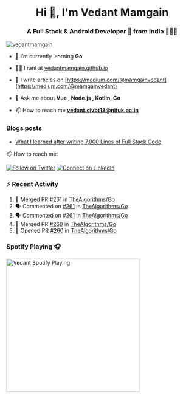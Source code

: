 <h1 align="center">Hi 👋, I'm Vedant Mamgain</h1>
<h3 align="center">A Full Stack & Android Developer 🚀 from India 👨🏽‍💻</h3>

<p align="left"> <img src="https://komarev.com/ghpvc/?username=vedantmamgain" alt="vedantmamgain" /> </p>

- 🌱 I’m currently learning **Go**

- 👨‍💻 I rant at [vedantmamgain.github.io](https://vedantmamgain.github.io/)

- 📝 I write articles on [https://medium.com/@mamgainvedant](https://medium.com/@mamgainvedant)

- 💬 Ask me about **Vue , Node.js , Kotlin, Go**

- 📫 How to reach me **vedant.civbt18@nituk.ac.in**

### Blogs posts

<!-- BLOG-POST-LIST:START -->
- [What I learned after writing 7,000 Lines of Full Stack Code](https://medium.com/@mamgainvedant/what-i-learned-after-writing-7-000-lines-of-full-stack-code-7f69cc0b1ea?source=rss-e9acd2ca6911------2)
<!-- BLOG-POST-LIST:END -->

📫 How to reach me:

[![Follow on Twitter](https://img.shields.io/badge/--twitter?label=Twitter&logo=Twitter&style=social)](https://twitter.com/mamgainvedant) [![Connect on LinkedIn](https://img.shields.io/badge/--linkedin?label=LinkedIn&logo=LinkedIn&style=social)](https://linkedin.com/in/vedant-mamgain)

### :zap: Recent Activity

<!--START_SECTION:activity-->

1. 🎉 Merged PR [#261](https://github.com/TheAlgorithms/Go/pull/261) in [TheAlgorithms/Go](https://github.com/TheAlgorithms/Go)
2. 🗣 Commented on [#261](https://github.com/TheAlgorithms/Go/issues/261) in [TheAlgorithms/Go](https://github.com/TheAlgorithms/Go)
3. 🗣 Commented on [#261](https://github.com/TheAlgorithms/Go/issues/261) in [TheAlgorithms/Go](https://github.com/TheAlgorithms/Go)
4. 🎉 Merged PR [#260](https://github.com/TheAlgorithms/Go/pull/260) in [TheAlgorithms/Go](https://github.com/TheAlgorithms/Go)
5. 💪 Opened PR [#260](https://github.com/TheAlgorithms/Go/pull/260) in [TheAlgorithms/Go](https://github.com/TheAlgorithms/Go)
<!--END_SECTION:activity-->

### Spotify Playing 🎧

[<img src="https://novatorem-d0fbsrhp9.vercel.app/api/spotify.py" alt="Vedant Spotify Playing" width="350" />](https://open.spotify.com/user/s4c42w22yq0zx3034etx8bkiw)
